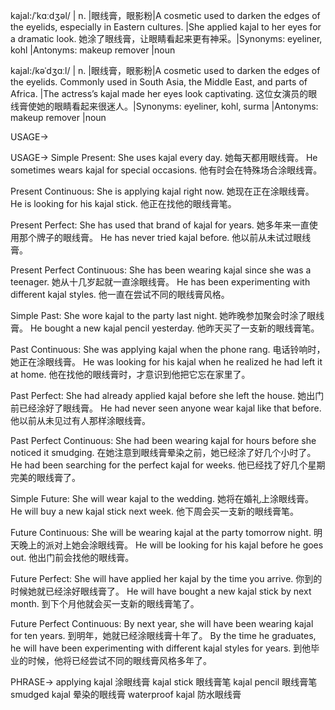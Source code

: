 kajal:/ˈkɑːdʒəl/ | n. |眼线膏，眼影粉|A cosmetic used to darken the edges of the eyelids, especially in Eastern cultures. |She applied kajal to her eyes for a dramatic look. 她涂了眼线膏，让眼睛看起来更有神采。|Synonyms: eyeliner, kohl |Antonyms: makeup remover |noun


kajal:/kəˈdʒɑːl/ | n. |眼线膏，眼影粉|A cosmetic used to darken the edges of the eyelids.  Commonly used in South Asia, the Middle East, and parts of Africa. |The actress’s kajal made her eyes look captivating.  这位女演员的眼线膏使她的眼睛看起来很迷人。|Synonyms: eyeliner, kohl, surma |Antonyms: makeup remover |noun


USAGE->

USAGE->
Simple Present:
She uses kajal every day. 她每天都用眼线膏。
He sometimes wears kajal for special occasions. 他有时会在特殊场合涂眼线膏。

Present Continuous:
She is applying kajal right now. 她现在正在涂眼线膏。
He is looking for his kajal stick. 他正在找他的眼线膏笔。

Present Perfect:
She has used that brand of kajal for years. 她多年来一直使用那个牌子的眼线膏。
He has never tried kajal before. 他以前从未试过眼线膏。

Present Perfect Continuous:
She has been wearing kajal since she was a teenager. 她从十几岁起就一直涂眼线膏。
He has been experimenting with different kajal styles. 他一直在尝试不同的眼线膏风格。

Simple Past:
She wore kajal to the party last night. 她昨晚参加聚会时涂了眼线膏。
He bought a new kajal pencil yesterday. 他昨天买了一支新的眼线膏笔。

Past Continuous:
She was applying kajal when the phone rang. 电话铃响时，她正在涂眼线膏。
He was looking for his kajal when he realized he had left it at home. 他在找他的眼线膏时，才意识到他把它忘在家里了。

Past Perfect:
She had already applied kajal before she left the house. 她出门前已经涂好了眼线膏。
He had never seen anyone wear kajal like that before. 他以前从未见过有人那样涂眼线膏。

Past Perfect Continuous:
She had been wearing kajal for hours before she noticed it smudging.  在她注意到眼线膏晕染之前，她已经涂了好几个小时了。
He had been searching for the perfect kajal for weeks. 他已经找了好几个星期完美的眼线膏了。

Simple Future:
She will wear kajal to the wedding. 她将在婚礼上涂眼线膏。
He will buy a new kajal stick next week. 他下周会买一支新的眼线膏笔。

Future Continuous:
She will be wearing kajal at the party tomorrow night. 明天晚上的派对上她会涂眼线膏。
He will be looking for his kajal before he goes out. 他出门前会找他的眼线膏。

Future Perfect:
She will have applied her kajal by the time you arrive. 你到的时候她就已经涂好眼线膏了。
He will have bought a new kajal stick by next month. 到下个月他就会买一支新的眼线膏笔了。

Future Perfect Continuous:
By next year, she will have been wearing kajal for ten years. 到明年，她就已经涂眼线膏十年了。
By the time he graduates, he will have been experimenting with different kajal styles for years. 到他毕业的时候，他将已经尝试不同的眼线膏风格多年了。


PHRASE->
applying kajal  涂眼线膏
kajal stick 眼线膏笔
kajal pencil 眼线膏笔
smudged kajal 晕染的眼线膏
waterproof kajal 防水眼线膏
